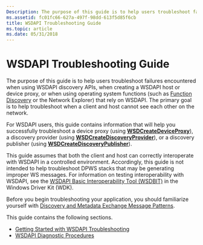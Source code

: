 ```yaml
---
Description: The purpose of this guide is to help users troubleshoot failures encountered when using WSDAPI discovery APIs, when creating a WSDAPI host or device proxy, or when using operating system functions (such as Function Discovery or the Network Explorer) that rely on WSDAPI.
ms.assetid: fc01fc66-627a-497f-98dd-613f5d85f6cb
title: WSDAPI Troubleshooting Guide
ms.topic: article
ms.date: 05/31/2018
---
```


# WSDAPI Troubleshooting Guide

The purpose of this guide is to help users troubleshoot failures encountered when using WSDAPI discovery APIs, when creating a WSDAPI host or device proxy, or when using operating system functions (such as [Function Discovery](/previous-versions/windows/desktop/fundisc/fd-portal) or the Network Explorer) that rely on WSDAPI. The primary goal is to help troubleshoot when a client and host cannot see each other on the network.

For WSDAPI users, this guide contains information that will help you successfully troubleshoot a device proxy (using [**WSDCreateDeviceProxy**](/windows/desktop/api/WsdClient/nf-wsdclient-wsdcreatedeviceproxy)), a discovery provider (using [**WSDCreateDiscoveryProvider**](/windows/desktop/api/WsdDisco/nf-wsddisco-wsdcreatediscoveryprovider)), or a discovery publisher (using [**WSDCreateDiscoveryPublisher**](/windows/desktop/api/WsdDisco/nf-wsddisco-wsdcreatediscoverypublisher)).

This guide assumes that both the client and host can correctly interoperate with WSDAPI in a controlled environment. Accordingly, this guide is not intended to help troubleshoot DPWS stacks that may be generating improper WS messages. For information on testing interoperability with WSDAPI, see the [WSDAPI Basic Interoperability Tool (WSDBIT)](https://msdn.microsoft.com/library/cc264250.aspx) in the Windows Driver Kit (WDK).

Before you begin troubleshooting your application, you should familiarize yourself with [Discovery and Metadata Exchange Message Patterns](discovery-and-metadata-exchange-message-patterns.md).

This guide contains the following sections.

-   [Getting Started with WSDAPI Troubleshooting](getting-started-with-wsdapi-troubleshooting.md)
-   [WSDAPI Diagnostic Procedures](wsdapi-diagnostic-procedures.md)